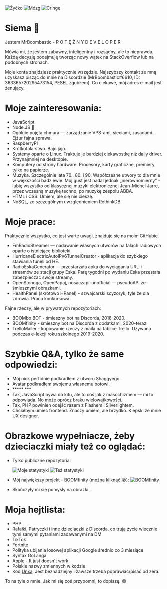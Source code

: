 ![Żyćko](https://img.shields.io/badge/Życie-owszem-mint.svg) ![Mózg](https://img.shields.io/badge/Mózg-100%25-mint.svg) ![Cringe](https://img.shields.io/badge/Cringe-trochę-orange.svg)
# Siema 👋
Jestem MrBoombastic - P O T Ę Ż N Y  D E V E L O P E R 

Mówią mi, że jestem zabawny, inteligentny i rozsądny, ale to nieprawda. Każdą decyzję podejmuję tworząc nowy wątek na StackOverflow lub na podobnych stronach.

Moje konta znajdziesz praktycznie wszędzie. Najszybszy kontakt ze mną uzyskasz pisząc do mnie na Discordzie (MrBoombastic#6610, ID: 363365720295473154, PESEL zgubiłem). Co ciekawe, mój adres e-mail jest żenujący.
# Moje zainteresowania:
- JavaScript
- Node.JS 💖
- Ogólnie pojęta chmura — zarządzanie VPS-ami, sieciami, zasadami. Ejżur fajna sprawa.
- RaspberryPI
- Krótkofalarstwo. Bajo jajo.
- Systemy oparte o Linux. Traktuje je bardziej ciekawostkę niż daily driver. Przynajmniej na desktopie.
- Komputery od strony hardware. Procesory, karty graficzne, premiery tylko na papierze.
- Muzyka. Szczególnie lata 70., 80. i 90. Współczesne utwory to dla mnie w większości badziewie. Mój gust jest nadal jednak „nierównomierny” - lubię wszystko od klasycznej muzyki elektronicznej Jean-Michel Jarre, przez wczesną muzykę techno, po muzykę zespołu ABBA.
- HTML i CSS. Umiem, ale się nie cieszę.
- NoSQL, ze szczególnym uwzględnieniem RethinkDB.

# Moje prace:
Praktycznie wszystko, co jest warte uwagi, znajduje się na moim GitHubie.
- FmRadioStreamer — nadawanie własnych utworów na falach radiowych oparte o istniejące biblioteki.
- HurricaneElectricAutoIPv6TunnelCreator - aplikacja do szybkiego stawiania tuneli od HE.
- RadioEskaGenerator — przestarzała apka do wyciągania URL-i streamów ze stacji grupy Eska. Parę tygodni po wydaniu Eska przestała zabezpieczać swoje streamy.
- OpenStonoga, OpenPapaj, nosaczapi-unofficial — pseudoAPI ze śmiesznymi obrazkami.
- HealthPanel (skrótowo HPanel) - szwajcarski scyzoryk, tyle że dla zdrowia. Praca konkursowa.

Fajne rzeczy, ale w prywatnych repozytoriach:
- BOOMbo BOT - śmieszny bot na Discorda, 2018-2020.
- BOOMfinity - śmieszny bot na Discorda z dodatkami, 2020-teraz.
- TrelloMailer - kopiowanie rzeczy z maila na tablice Trello. Używana podczas e-lekcji roku szkolnego 2019-2020.

# Szybkie Q&A, tylko że same odpowiedzi:
- Mój nick perfidnie podkradłem z utworu Shaggyego.
- Avatar podkradłem swojemu własnemu botowi.
- \***** ***
- Tak, JavaScript bywa do kitu, ale to coś jak z masochizmem — mi to odpowiada. No może oprócz braku wielowątkowości.
- Tak, PHP powinien odejść razem z Flashem i Silverlightem.
- Chciałbym umieć frontend. Znaczy umiem, ale brzydko. Kiepski ze mnie UX designer.

# Obrazkowe wypełniacze, żeby dzieciaczki miały też co oglądać:
- Tylko publiczne repozytoria:


    ![Moje statystyki](https://github-readme-stats.vercel.app/api?username=MrBoombastic&theme=blue-green)
    ![Też statystyki](https://github-readme-stats.vercel.app/api/top-langs/?username=MrBoombastic&theme=blue-green)
- Mój największy projekt - BOOMfinity (można kliknąć 😮):
    [![BOOMfinity](https://cdn.discordapp.com/attachments/735878886570852575/794936298744840223/logo.png)](https://boomfinity.xyz)
- Skończyły mi się pomysły na obrazki.

# Moja hejtlista:
- PHP
- Rafałki, Patryczki i inne dzieciaczki z Discorda, co trują życie wiecznie tymi samymi pytaniami zadawanymi na DM
- TikTok
- Fortnite
- Polityka ubijania losowej aplikacji Google średnio co 3 miesiące
- Syntax GoLanga
- Apple - It just doesn't work
- Polskie nazwy zmiennych w kodzie
- Kod [Unxa](https://github.com/unxcepted). Jest beznadziejny i zawsze trzeba poprawiać/pisać od zera.

To na tyle o mnie. Jak mi się coś przypomni, to dopiszę. 😄
